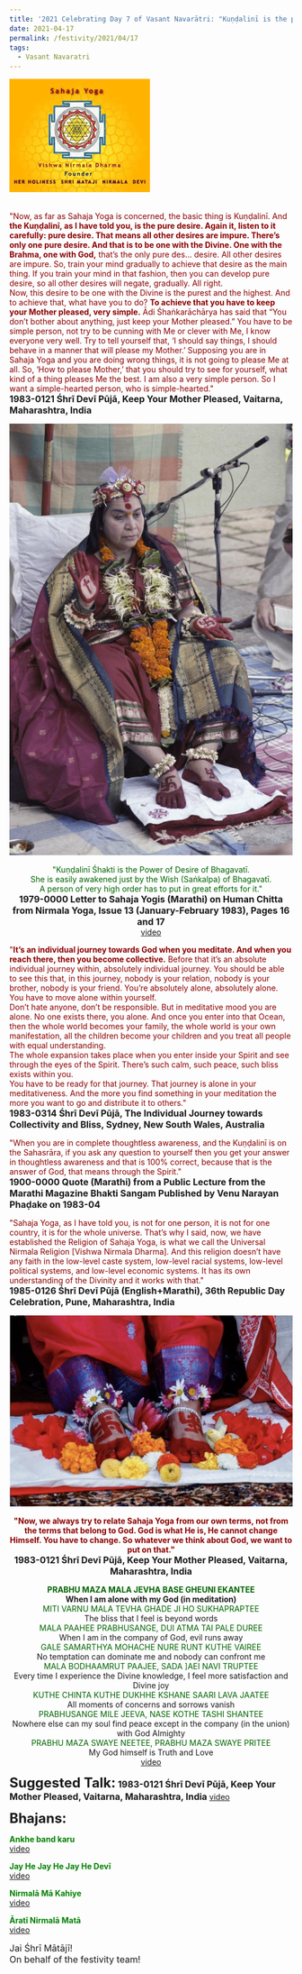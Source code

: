 ```yaml
---
title: '2021 Celebrating Day 7 of Vasant Navarātri: "Kuṇḍalinī is the pure desire. Again it, listen to it carefully: pure desire" '
date: 2021-04-17
permalink: /festivity/2021/04/17
tags:
  - Vasant Navaratri
---
```


<div style="text-align: left"><img src="/images/image1.png" width="250" /></div><br>

<p>
<font color="DarkRed">"Now, as far as Sahaja Yoga is concerned, the basic thing is Kuṇḍalinī. And <b>the Kuṇḍalinī, as I have told you, is the pure desire. Again it, listen to it carefully: pure desire. That means all other desires are impure. There’s only one pure desire. And that is to be one with the Divine. One with the Brahma, one with God,</b> that’s the only pure des... desire. All other desires are impure. So, train your mind gradually to achieve that desire as the main thing. If you train your mind in that fashion, then you can develop pure desire, so all other desires will negate, gradually. All right.<br>
Now, this desire to be one with the Divine is the purest and the highest. And to achieve that, what have you to do? <b>To achieve that you have to keep your Mother pleased, very simple.</b> Ādi Śhaṅkarāchārya has said that “You don’t bother about anything, just keep your Mother pleased.” You have to be simple person, not try to be cunning with Me or clever with Me, I know everyone very well. Try to tell yourself that, ‘I should say things, I should behave in a manner that will please my Mother.’ Supposing you are in Sahaja Yoga and you are doing wrong things, it is not going to please Me at all. So, ‘How to please Mother,’ that you should try to see for yourself, what kind of a thing pleases Me the best. I am also a very simple person. So I want a simple-hearted person, who is simple-hearted."</font><br>
<font size="+0"><b>1983-0121 Śhrī Devī Pūjā, Keep Your Mother Pleased, Vaitarna, Maharashtra, India</b></font>
</p>

<div style="text-align: center"><img src="/images/image675.png" /></div>

<p style="text-align:center;">
<font color="DarkGreen">"Kuṇḍalinī Śhakti is the Power of Desire of Bhagavatī.<br>
She is easily awakened just by the Wish (Saṅkalpa) of Bhagavatī.<br>
A person of very high order has to put in great efforts for it."</font><br>
<font size="+0"><b>1979-0000 Letter to Sahaja Yogis (Marathi) on Human Chitta from Nirmala Yoga, Issue 13 (January-February 1983), Pages 16 and 17</b></font><br>
<a href="https://www.youtube.com/watch?v=ecnk5GEJzS8&ab_channel=SahajaYoga">video</a>
</p>

<p>
<font color="DarkRed">"<b>It’s an individual journey towards God when you meditate. And when you reach there, then you become collective.</b> Before that it’s an absolute individual journey within, absolutely individual journey. You should be able to see this that, in this journey, nobody is your relation, nobody is your brother, nobody is your friend. You’re absolutely alone, absolutely alone. You have to move alone within yourself.<br>
Don’t hate anyone, don’t be responsible. But in meditative mood you are alone. No one exists there, you alone. And once you enter into that Ocean, then the whole world becomes your family, the whole world is your own manifestation, all the children become your children and you treat all people with equal understanding.<br>
The whole expansion takes place when you enter inside your Spirit and see through the eyes of the Spirit. There’s such calm, such peace, such bliss exists within you.<br>
You have to be ready for that journey. That journey is alone in your meditativeness. And the more you find something in your meditation the more you want to go and distribute it to others."</font><br>
<font size="+0"><b>1983-0314 Śhrī Devī Pūjā, The Individual Journey towards Collectivity and Bliss, Sydney, New South Wales, Australia</b></font>
</p>

<p>
<font color="DarkRed">"When you are in complete thoughtless awareness, and the Kuṇḍalinī is on the Sahasrāra, if you ask any question to yourself then you get your answer in thoughtless awareness and that is 100% correct, because that is the answer of God, that means through the Spirit."</font><br>
<font size="+0"><b>1900-0000 Quote (Marathi) from a Public Lecture from the Marathi Magazine Bhakti Sangam Published by Venu Narayan Phaḍake on 1983-04</b></font>
</p>

<p>
<font color="DarkRed">"Sahaja Yoga, as I have told you, is not for one person, it is not for one country, it is for the whole universe. That’s why I said, now, we have established the Religion of Sahaja Yoga, is what we call the Universal Nirmala Religion [Vishwa Nirmala Dharma]. And this religion doesn’t have any faith in the low-level caste system, low-level racial systems, low-level political systems, and low-level economic systems. It has its own understanding of the Divinity and it works with that."</font><br>
<font size="+0"><b>1985-0126 Śhrī Devī Pūjā (English+Marathi), 36th Republic Day Celebration, Pune, Maharashtra, India</b></font>
</p>

<div style="text-align: center"><img src="/images/image676.png" /></div>

<p style="text-align:center;">
<font color="DarkRed"><b>"Now, we always try to relate Sahaja Yoga from our own terms, not from the terms that belong to God. 
God is what He is, He cannot change Himself. You have to change. So whatever we think about God, we want to put on that."</b></font><br>
<font size="+0"><b>1983-0121 Śhrī Devī Pūjā, Keep Your Mother Pleased, Vaitarna, Maharashtra, India</b></font>
</p>

<p style="text-align:center;">
<font color="DarkGreen"><b>PRABHU MAZA MALA JEVHA BASE GHEUNI EKANTEE</b></font><br>
<b>When I am alone with my God (in meditation)</b><br>
<font color="DarkGreen">MITI VARNU MALA TEVHA GHADE JI HO SUKHAPRAPTEE</font><br>
The bliss that I feel is beyond words<br>
<font color="DarkGreen">MALA PAAHEE PRABHUSANGE, DUI ATMA TAI PALE DUREE</font><br>
When I am in the company of God, evil runs away<br>
<font color="DarkGreen">GALE SAMARTHYA MOHACHE NURE RUNT KUTHE VAIREE</font><br>
No temptation can dominate me and nobody can confront me<br>
<font color="DarkGreen">MALA BODHAAMRUT PAAJEE, SADA ]AEI NAVI TRUPTEE</font><br>
Every time I experience the Divine knowledge, I feel more satisfaction and Divine joy<br>
<font color="DarkGreen">KUTHE CHINTA KUTHE DUKHHE KSHANE SAARI LAVA JAATEE</font><br>
All moments of concerns and sorrows vanish<br>
<font color="DarkGreen">PRABHUSANGE MILE JEEVA, NASE KOTHE TASHI SHANTEE</font><br>
Nowhere else can my soul find peace except in the company (in the union) with God Almighty<br>
<font color="DarkGreen">PRABHU MAZA SWAYE NEETEE, PRABHU MAZA SWAYE PRITEE</font><br>
My God himself is Truth and Love<br>
<a href="https://www.youtube.com/watch?v=_yoOiLcEL9U&ab_channel=SahajaYoga">video</a>
</p>

<font size="+2"><b>Suggested Talk:</b></font> 
<font size="+0"><b>1983-0121 Śhrī Devī Pūjā, Keep Your Mother Pleased, Vaitarna, Maharashtra, India</b></font>
<a href="https://www.youtube.com/watch?v=2Lem8XT9wkI&ab_channel=TeachingsofH.H.ShriMatajiNirmalaDevi"> video</a><br>

<font size="+2"><b>Bhajans:</b></font>

<p>
<font color="green"><b>Ankhe band karu</b></font><br>
<a href="https://www.youtube.com/watch?v=HluLtgi5ZfA&ab_channel=SahajaYoga">video</a>
</p>
 
<p>
<font color="green"><b>Jay He Jay He Jay He Devī</b></font><br>
<a href="https://seven-teams.github.io/Videos_Links.html">video</a>
</p>

<p>
<font color="green"><b>Nirmalā Mā Kahiye</b></font><br>
<a href="https://www.youtube.com/watch?v=XqgvLLeIzVQ&ab_channel=SahajaYoga">video</a> 
</p>

<p>
<font color="green"><b>Āratī Nirmalā Matā</b></font><br>
<a href="https://www.youtube.com/watch?v=2btBuq4VYL4&ab_channel=mdeniel108">video</a> 
</p>

<p>
<font size="+0">Jai Śhrī Mātājī!<br>
On behalf of the festivity team!</font>
</p>